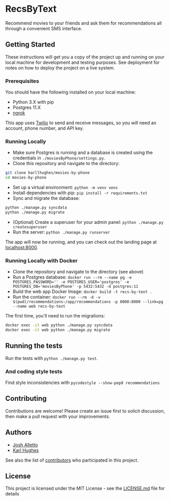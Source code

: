 # RecsByText

Recommend movies to your friends and ask them for recommendations all through a convenient SMS interface.

## Getting Started

These instructions will get you a copy of the project up and running on your local machine for development and testing purposes. See deployment for notes on how to deploy the project on a live system.

### Prerequisites

You should have the following installed on your local machine:

- Python 3.X with pip
- Postgres 11.X
- [ngrok](https://ngrok.com/)

This app uses [Twilio](https://www.twilio.com/) to send and receive messages, so you will need an account, phone number, and API key.

### Running Locally

- Make sure Postgres is running and a database is created using the credentials in `./moviesByPhone/settings.py`.
- Clone this repository and navigate to the directory:

```bash
git clone karllhughes/movies-by-phone
cd movies-by-phone
```

- Set up a virtual environment: `python -m venv venv`
- Install dependencies with pip: `pip install -r requirements.txt`
- Sync and migrate the database:

```bash
python ./manage.py syncdata
python ./manage.py migrate
```

- (Optional) Create a superuser for your admin panel: `python ./manage.py createsuperuser`
- Run the server: `python ./manage.py runserver`

The app will now be running, and you can check out the landing page at [localhost:8000](http://localhost:8000/).

### Running Locally with Docker

- Clone the repository and navigate to the directory (see above)
- Run a Postgres database: `docker run --rm --name pg -e POSTGRES_PASSWORD='' -e POSTGRES_USER='postgres' -e POSTGRES_DB='moviesByPhone' -p 5432:5432 -d postgres:11`
- Build the web app Docker Image: `docker build -t recs-by-text .`
- Run the container: `docker run --rm -d -v $(pwd)/recommendations:/app/recommendations -p 8000:8000 --link=pg --name web recs-by-text`

The first time, you'll need to run the migrations:

```bash
docker exec -it web python ./manage.py syncdata
docker exec -it web python ./manage.py migrate
```

## Running the tests

Run the tests with `python ./manage.py test`.

### And coding style tests

Find style inconsistencies with `pycodestyle --show-pep8 recommendations`

## Contributing

Contributions are welcome! Please create an issue first to solicit discussion, then make a pull request with your improvements.

## Authors

- [Josh Alletto](https://github.com/jalletto)
- [Karl Hughes](https://github.com/karllhughes)

See also the list of [contributors](https://github.com/karllhughes/movies-by-phone/contributors) who participated in this project.

## License

This project is licensed under the MIT License - see the [LICENSE.md](LICENSE.md) file for details
